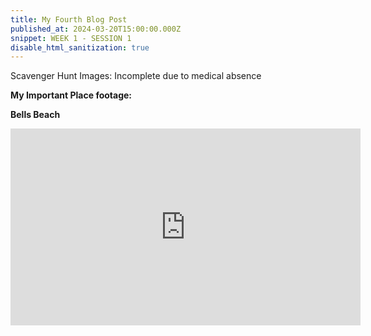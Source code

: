 ```yaml
---
title: My Fourth Blog Post
published_at: 2024-03-20T15:00:00.000Z
snippet: WEEK 1 - SESSION 1 
disable_html_sanitization: true 
---
```

Scavenger Hunt Images: Incomplete due to medical absence

**My Important Place footage:**

**Bells Beach**

<iframe width="560" height="315" src="https://www.youtube.com/embed/RZL3HGANHUs?si=KuFEhMFhw8Rimw6v" title="YouTube video player" frameborder="0" allow="accelerometer; autoplay; clipboard-write; encrypted-media; gyroscope; picture-in-picture; web-share" referrerpolicy="strict-origin-when-cross-origin" allowfullscreen></iframe>


<!-- # This is h1

## This is h2

_underline_

**bold** -->
